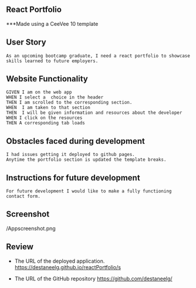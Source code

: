 ## React Portfolio
***Made using a CeeVee 10 template 
 

## User Story
```
As an upcoming bootcamp graduate, I need a react portfolio to showcase skills learned to future employers.
```
## Website Functionality
```
GIVEN I am on the web app
WHEN I select a  choice in the header
THEN I am scrolled to the corresponding section.  
WHEN  I am taken to that section 
THEN  I will be given information and resources about the developer 
WHEN I click on the resources
THEN A corresponding tab loads
```
## Obstacles faced during development
```
I had issues getting it deployed to github pages. 
Anytime the portfolio section is updated the template breaks.
```
## Instructions for future development
```
For future development I would like to make a fully functioning contact form. 
```
## Screenshot
/Appscreenshot.png
## Review
* The URL of the deployed application. 
https://destaneelg.github.io/reactPortfolio/s

* The URL of the GitHub repository
 https://github.com/destaneelg/

